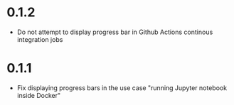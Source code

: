 # 0.1.2

- Do not attempt to display progress bar in Github Actions continous integration jobs

# 0.1.1

- Fix displaying progress bars in the use case "running Jupyter notebook inside Docker"
